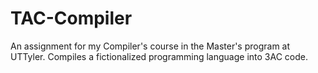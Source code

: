 TAC-Compiler
============

An assignment for my Compiler's course in the Master's program at UTTyler. Compiles a fictionalized programming language into 3AC code. 

